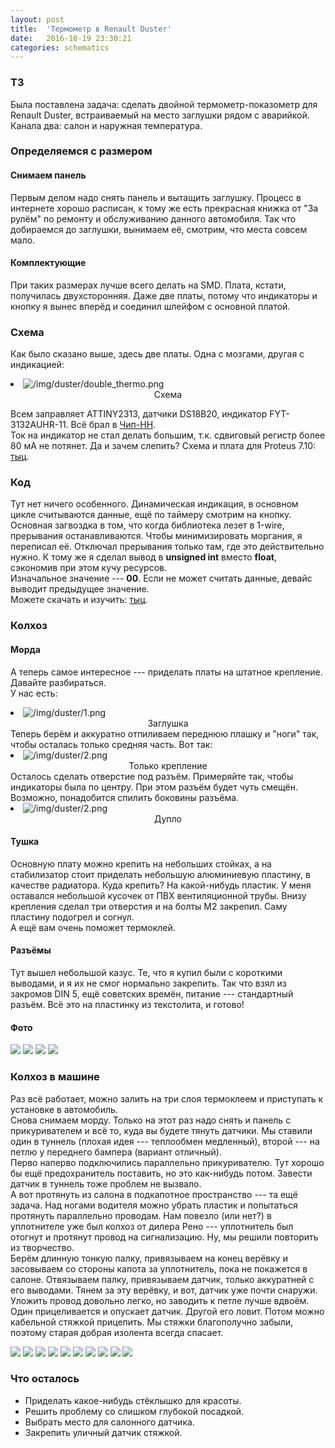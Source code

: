 ```yaml
---
layout: post
title:  'Термометр в Renault Duster'
date:   2016-10-19 23:30:21
categories: schematics
---
```

<div class="modal fade" id="myModal" tabindex="-1" role="dialog" aria-labelledby="myModalLabel" aria-hidden="true">
      <div class="modal-dialog">
        <div class="modal-content">
		<center>
          <div class="modal-body">               
          </div>
		</center>
        </div><!-- /.modal-content -->
      </div><!-- /.modal-dialog -->
    </div><!-- /.modal -->

<div class="thumbnails">
</div>

### ТЗ

Была поставлена задача: сделать двойной термометр-показометр для Renault Duster, встраиваемый на место заглушки рядом с аварийкой. Канала два: салон и наружная температура.<br>

### Определяемся с размером

#### Снимаем панель

Первым делом надо снять панель и вытащить заглушку.
Процесс в интернете хорошо расписан, к тому же есть прекрасная книжка от "За рулём" по ремонту и обслуживанию данного автомобиля.
Так что добираемся до заглушки, вынимаем её, смотрим, что места совсем мало.

#### Комплектующие

При таких размерах лучше всего делать на SMD. Плата, кстати, получилась двухсторонняя. Даже две платы, потому что индикаторы и кнопку я вынес вперёд и соединил шлейфом с основной платой.

### Схема

Как было сказано выше, здесь две платы. Одна с мозгами, другая с индикацией:

<div class="thumbnails">
	<li class="tmb">
	<span class="thumbnail" role="button" tabindex="0" style="cursor: pointer;">
      <img src="/img/duster/double_thermo.png" alt="/img/duster/double_thermo.png" class="img-thumbnail"><br>
	  <center>Схема</center>
	</span>
   	</li>
</div>

Всем заправляет ATTINY2313, датчики DS18B20, индикатор FYT-3132AUHR-11. Всё брал в [Чип-НН](http://chip-nn.ru).<br>
Ток на индикатор не стал делать большим, т.к. сдвиговый регистр более 80 мА не потянет. Да и зачем слепить?
Схема и плата для Proteus 7.10: [тыц](https://github.com/RinonNinqueon/source/tree/master/schematics/proteus/duster_thermo).

### Код

Тут нет ничего особенного. Динамическая индикация, в основном цикле считываются данные, ещё по таймеру смотрим на кнопку. Основная загвоздка в том, что когда библиотека лезет в 1-wire, прерывания останавливаются. Чтобы минимизировать моргания, я переписал её. Отключал прерывания только там, где это действительно нужно. К тому же я сделал вывод в **unsigned int** вместо **float**, сэкономив при этом кучу ресурсов.<br>
Изначальное значение --- **00**. Если не может считать данные, девайс выводит предыдущее значение.<br>
Можете скачать и изучить: [тыц](https://github.com/RinonNinqueon/source/tree/master/codes/CVAVR2/duster_thermo).

### Колхоз

#### Морда

А теперь самое интересное --- приделать платы на штатное крепление. Давайте разбираться.<br>
У нас есть:
<div class="thumbnails">
	<li class="tmb">
	<span class="thumbnail" role="button" tabindex="0" style="cursor: pointer;">
      <img src="/img/duster/1.png" alt="/img/duster/1.png" class="img-thumbnail"><br>
	  <center>Заглушка</center>
	</span>
   	</li>
</div>
Теперь берём и аккуратно отпиливаем переднюю плашку и "ноги" так, чтобы осталась только средняя часть. Вот так:
<div class="thumbnails">
	<li class="tmb">
	<span class="thumbnail" role="button" tabindex="0" style="cursor: pointer;">
      <img src="/img/duster/2.png" alt="/img/duster/2.png" class="img-thumbnail"><br>
	  <center>Только крепление</center>
	</span>
   	</li>
</div>
Осталось сделать отверстие под разъём. Примеряйте так, чтобы индикаторы была по центру. При этом разъём будет чуть смещён. Возможно, понадобится спилить боковины разъёма.
<div class="thumbnails">
	<li class="tmb">
	<span class="thumbnail" role="button" tabindex="0" style="cursor: pointer;">
      <img src="/img/duster/2.png" alt="/img/duster/2.png" class="img-thumbnail"><br>
	  <center>Дупло</center>
	</span>
   	</li>
</div>

#### Тушка

Основную плату можно крепить на небольших стойках, а на стабилизатор стоит приделать небольшую алюминиевую пластину, в качестве радиатора. Куда крепить? На какой-нибудь пластик. У меня оставался небольшой кусочек от ПВХ вентиляционной трубы. Внизу крепления сделал три отверстия и на болты M2 закрепил. Саму пластину подогрел и согнул.<br>
А ещё вам очень поможет термоклей.

#### Разъёмы

Тут вышел небольшой казус. Те, что я купил были с короткими выводами, и я их не смог нормально закрепить. Так что взял из закромов DIN 5, ещё советских времён, питание --- стандартный разъём. Всё это на пластинку из текстолита, и готово!<br>

#### Фото

<div class="fotorama"
	data-nav="thumbs"
	data-allowfullscreen="true"
	data-keyboard="true"
	data-width="50%"
	data-minwidth="720"
	data-maxwidth="1280"
	data-minheight="405"
    data-maxheight="100%">
	<a href="/img/duster/DSC00968.JPG" data-caption="Мозги"><img src="/img/duster/DSC00968_preview.JPG"></a>
	<a href="/img/duster/DSC00970.JPG" data-caption="Мозги"><img src="/img/duster/DSC00970_preview.JPG"></a>
	<a href="/img/duster/DSC00973.JPG" data-caption="Морда и заглушка"><img src="/img/duster/DSC00973_preview.JPG"></a>
	<a href="/img/duster/DSC00980.JPG" data-caption="Работает!"><img src="/img/duster/DSC00980_preview.JPG"></a>
</div>

### Колхоз в машине

Раз всё работает, можно залить на три слоя термоклеем и приступать к установке в автомобиль.<br>
Снова снимаем морду. Только на этот раз надо снять и панель с прикуривателем и всё то, куда вы будете тянуть датчики. Мы ставили один в туннель (плохая идея --- теплообмен медленный), второй --- на петлю у переднего бампера (вариант отличный).<br>
Перво наперво подключились параллельно прикуривателю. Тут хорошо бы ещё предохранитель поставить, но это как-нибудь потом. Завести датчик в туннель тоже проблем не вызвало.<br>
А вот протянуть из салона в подкапотное пространство --- та ещё задача. Над ногами водителя можно убрать пластик и попытаться протянуть параллельно проводам. Нам повезло (или нет?) в уплотнителе уже был колхоз от дилера Рено --- уплотнитель был отогнут и протянут провод на сигнализацию. Ну, мы решили повторить из творчество.<br>
Берём длинную тонкую палку, привязываем на конец верёвку и засовываем со стороны капота за уплотнитель, пока не покажется в салоне. Отвязываем палку, привязываем датчик, только аккуратней с его выводами. Тянем за эту верёвку, и вот, датчик уже почти снаружи. Уложить провод довольно легко, но заводить к петле лучше вдвоём. Один прицеливается и опускает датчик. Другой его ловит. Потом можно кабельной стяжкой прицепить. Мы стяжки благополучно забыли, поэтому старая добрая изолента всегда спасает.

<div class="fotorama"
	data-nav="thumbs"
	data-allowfullscreen="true"
	data-keyboard="true"
	data-width="50%"
	data-minwidth="720"
	data-maxwidth="1280"
	data-minheight="405"
    data-maxheight="100%">
	<a href="/img/duster/DSC01114.JPG" data-caption="Паяем"><img src="/img/duster/DSC01114.JPG"></a>
	<a href="/img/duster/DSC01116.JPG" data-caption="Врезка в прикуриватель"><img src="/img/duster/DSC01116.JPG"></a>
	<a href="/img/duster/DSC01118.JPG" data-caption="Разъёмы"><img src="/img/duster/DSC01118.JPG"></a>
	<a href="/img/duster/DSC01120.JPG" data-caption="Уплотнитель со стороны капота"><img src="/img/duster/DSC01120.JPG"></a>
	<a href="/img/duster/DSC01122.JPG" data-caption="Датчик, куча термоусадки с верёвка"><img src="/img/duster/DSC01122.JPG"></a>
	<a href="/img/duster/DSC01123.JPG" data-caption="Петля, датчик и изолента (facepalm)"><img src="/img/duster/DSC01123.JPG"></a>
	<a href="/img/duster/DSC01124.JPG" data-caption="Где-то тут можно добраться до уплотнителя"><img src="/img/duster/DSC01124.JPG"></a>
	<a href="/img/duster/DSC01126.JPG" data-caption="Прибор"><img src="/img/duster/DSC01126.JPG"></a>
	<a href="/img/duster/DSC01127.JPG" data-caption="В сборе"><img src="/img/duster/DSC01127.JPG"></a>
	<a href="/img/duster/DSC01128.JPG" data-caption="Работает!"><img src="/img/duster/DSC01128.JPG"></a>
</div>

### Что осталось

* Приделать какое-нибудь стёклышко для красоты.
* Решить проблему со слишком глубокой посадкой.
* Выбрать место для салонного датчика.
* Закрепить уличный датчик стяжкой.


<br><br><br><br><br>